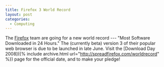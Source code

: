 ```yaml
---
title: Firefox 3 World Record
layout: post
categories:
  - Computing
---
```

The [Firefox](https://www.mozilla.org/firefox) team are going for a new world record --- "Most Software Downloaded in 24 Hours." The (currently beta) version 3 of their popular web browser is due to be launched in late June. Visit the [Download Day 2008]({% include archive.html url="http://spreadfirefox.com/worldrecord" %}) page for the official date, and to make your pledge!

